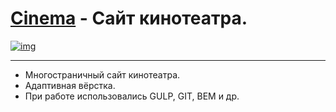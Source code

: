 # [Cinema](https://lyu-chunkwo.github.io/alpha/dist/index.html) - Сайт кинотеатра.

[<img src="https://lyu-chunkwo.github.io/cinematica/dist/images/foreadme/cinema.jpg" alt="img">](https://lyu-chunkwo.github.io/cinematica/dist/index.html)


---
- Многостраничный сайт кинотеатра.
- Адаптивная вёрстка.
- При работе использовались GULP, GIT, BEM и др.

